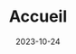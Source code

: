 ---
title: 'Accueil'
date: 2023-10-24
type: landing

design:
  # Espacement par défaut des sections
  spacing: "6rem"

sections:
  - block: hero
    content:
      title: Château de Buno
      text: Lieu d'événement à 50 km de Paris.
    design:
      spacing:
        padding: [0, 0, 0, 0]
        margin: [0, 0, 0, 0]
      # Pour plein écran, ajoutez `min-h-screen` ci-dessous
      css_class: "dark"
      background:
        color: "navy"
        image:
          # Ajoutez votre image de fond dans `assets/media/`.
          filename: Buno-Wedding-17.jpg
          filters:
            brightness: 0.7
  - block: cta-image-paragraph
    id: events
    content:
      items:
        - title: Événements
          text: |
            Le château de trois étages est situé sur une île au sein de la rivière, entouré de grands arbres et de fleurs, avec des oiseaux partageant la propriété toute l'année. Un paradis tranquille à seulement un train de Paris, et exceptionnellement abordable car il est actuellement en rénovation.


          feature_icon: home
          features:
            - "81 185 m² de terrain"
            - "Parking sur place"
            - "Terrain privé, non visible par les voisins"
            - "Rivière avec accès aux bateaux"
            - "Accessible en transport en commun (RER D)"
          image: Buno-Wedding-9.jpg
          map:
            enable: true
            latitude: 48.3612222
            longitude: 2.3830556
            zoom: 15
            height: 300px
  - block: cta-image-paragraph
    id: booking
    content:
      items:
        - title: Réservation
          text: |
            Locations journalières disponibles, à partir de 1 500 € le week-end, 1 200 € en semaine et 700 € la demi-journée.

          feature_icon: home
          features:
            - "email : chateau.buno.essonne@gmail.com"
            - "Adresse : 2 Rue de l'Essonne 91720 Gironville-sur-Essonne"
            - "Contactez-nous dès aujourd'hui pour vérifier la disponibilité ou pour toute question."
          image: Buno-Wedding-18.jpg
          button:
            text: Voir sur la carte
            url: https://www.google.com/maps/place/48%C2%B021'40.4%22N+2%C2%B022'59.0%22E/@48.3615215,2.3821031,18z/data=!4m4!3m3!8m2!3d48.3612222!4d2.3830556?entry=ttu&g_ep=EgoyMDI1MDQyOS4wIKXMDSoJLDEwMjExNDU1SAFQAw%3D%3D
    design:
      image_position: left
      css_class: "bg-gray-100 dark:bg-gray-900"
---